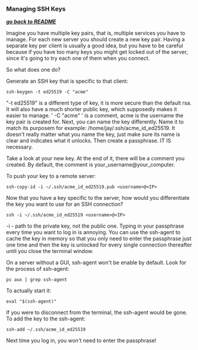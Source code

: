 ### Managing SSH Keys

[***go back to README***](README.md)  

Imagine you have multiple key pairs, that is, multiple services you have to
manage. For each new server you should create a new key pair. Having a separate
key per client is usually a good idea, but you have to be careful because if you
have too many keys you might get locked out of the server, since it's going to
try each one of them when you connect.

So what does one do?

Generate an SSH key that is specific to that client:

    ssh-keygen -t ed25519 -C "acme"

"-t ed25519" is a different type of key, it is more secure than the default rsa.
It will also have a much shorter public key, which supposedly makes it easier to
manage. 
' -C "acme" ' is a comment, acme is the username the key pair is created for. 
Next, you can name the key differently. Name it to match its purposem for 
example: /home/jay/.ssh/acme_id_ed25519. It doesn't really matter what you name 
the key, just make sure its name is clear and indicates what it unlocks.
Then create a passphrase. IT IS necessary.

Take a look at your new key. At the end of it, there will be a comment you 
created. By default, the comment is your_username@your_computer.

To push your key to a remote server:

    ssh-copy-id -i ~/.ssh/acme_id_ed25519.pub <username>@<IP>

Now that you have a key specific to the server, how would you differentiate
the key you want to use for an SSH connection?

    ssh -i ~/.ssh/acme_id_ed25519 <username>@<IP>

-i <path> - path to the private key, not the public one.
Typing in your passphrase every time you want to log in is annoying. You can use
the ssh-agent to cache the key in memory so that you only need to enter the 
passphrase just one time and then the key is unlocked for every single
connection thereafter until you close the terminal window. 

On a server without a GUI, ssh-agent won't be enable by default. Look for the 
process of ssh-agent:

    ps aux | grep ssh-agent

To actually start it:

    eval "$(ssh-agent)"

If you were to disconnect from the terminal, the ssh-agent would be gone. To add
the key to the ssh-agent:

    ssh-add ~/.ssh/acme_id_ed25519

Next time you log in, you won't need to enter the passphrase!
